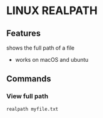 # LINUX REALPATH

## Features
shows the full path of a file
- works on macOS and ubuntu

## Commands

### View full path
`realpath myfile.txt`
